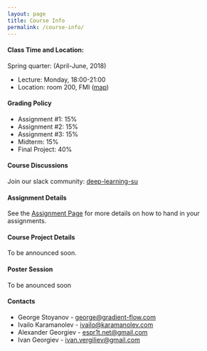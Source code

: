 ```yaml
---
layout: page
title: Course Info
permalink: /course-info/
---
```


#### Class Time and Location:
Spring quarter: (April-June, 2018)
- Lecture: Monday, 18:00-21:00
- Location: room 200, FMI ([map](https://www.google.bg/maps/place/Faculty+of+Mathematics+and+Informatics/@42.6743729,23.3282929,17z/data=!3m1!4b1!4m5!3m4!1s0x40aa85ac6b04a067:0x1c03d81bc96a6a96!8m2!3d42.6743729!4d23.3304816?hl=en))

#### Grading Policy
- Assignment #1: 15%
- Assignment #2: 15%
- Assignment #3: 15%
- Midterm: 15%
- Final Project: 40%

#### Course Discussions
Join our slack community: [deep-learning-su](https://join.slack.com/t/deep-learning-su/shared_invite/enQtMzE3NTcyOTY3NzY1LTI3N2VmZThiZGM4NWJlYzA3MTZlMDg4ZGE2NDhlZTg4MTk1NDBjMGU1ZTEzMzI4MTgyODRjZmRiMDA4NTkwNDM)

#### Assignment Details
See the [Assignment Page](https://deep-learning-su.github.io/assignment-requirements/) for more details on how to hand in your assignments.

#### Course Project Details
To be announced soon.

#### Poster Session
To be anounced soon

#### Contacts
- George Stoyanov - george@gradient-flow.com
- Ivailo Karamanolev - ivailo@karamanolev.com
- Alexander Georgiev - espr1t.net@gmail.com
- Ivan Georgiev - ivan.vergiliev@gmail.com
